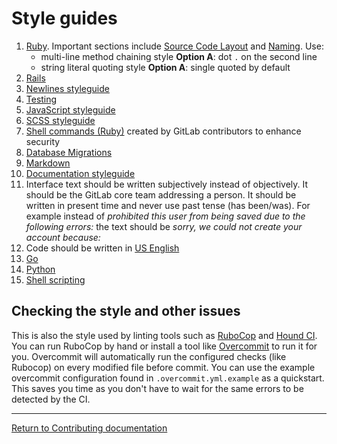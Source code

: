 # Style guides

1. [Ruby](https://github.com/rubocop-hq/ruby-style-guide).
   Important sections include [Source Code Layout][rss-source] and
   [Naming][rss-naming]. Use:
   - multi-line method chaining style **Option A**: dot `.` on the second line
   - string literal quoting style **Option A**: single quoted by default
1. [Rails](https://github.com/rubocop-hq/rails-style-guide)
1. [Newlines styleguide][newlines-styleguide]
1. [Testing][testing]
1. [JavaScript styleguide][js-styleguide]
1. [SCSS styleguide][scss-styleguide]
1. [Shell commands (Ruby)](../shell_commands.md) created by GitLab
   contributors to enhance security
1. [Database Migrations](../migration_style_guide.md)
1. [Markdown](https://cirosantilli.com/markdown-style-guide/)
1. [Documentation styleguide](../documentation/styleguide.md)
1. Interface text should be written subjectively instead of objectively. It
   should be the GitLab core team addressing a person. It should be written in
   present time and never use past tense (has been/was). For example instead
   of _prohibited this user from being saved due to the following errors:_ the
   text should be _sorry, we could not create your account because:_
1. Code should be written in [US English][us-english]
1. [Go](../go_guide/index.md)
1. [Python](../python_guide/index.md)
1. [Shell scripting](../shell_scripting_guide/index.md)

## Checking the style and other issues

This is also the style used by linting tools such as
[RuboCop](https://github.com/rubocop-hq/rubocop) and [Hound CI](https://houndci.com).
You can run RuboCop by hand or install a tool like [Overcommit](https://github.com/sds/overcommit) to run it for you.
Overcommit will automatically run the configured checks (like Rubocop) on every modified file before commit. You can use the example overcommit configuration found in `.overcommit.yml.example` as a quickstart.
This saves you time as you don't have to wait for the same errors to be detected by the CI.

---

[Return to Contributing documentation](index.md)

[rss-source]: https://github.com/rubocop-hq/ruby-style-guide/blob/master/README.adoc#source-code-layout
[rss-naming]: https://github.com/rubocop-hq/ruby-style-guide/blob/master/README.adoc#naming-conventions
[doc-guidelines]: ../documentation/index.md "Documentation guidelines"
[js-styleguide]: ../fe_guide/style_guide_js.md "JavaScript styleguide"
[scss-styleguide]: ../fe_guide/style_guide_scss.md "SCSS styleguide"
[newlines-styleguide]: ../newlines_styleguide.md "Newlines styleguide"
[testing]: ../testing_guide/index.md
[us-english]: https://en.wikipedia.org/wiki/American_English
